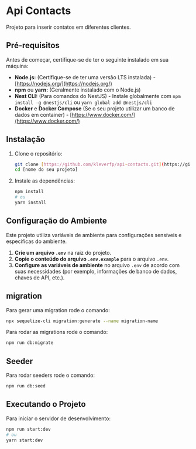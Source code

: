 # Api Contacts

Projeto para inserir contatos em diferentes clientes.

## Pré-requisitos

Antes de começar, certifique-se de ter o seguinte instalado em sua máquina:

- **Node.js:** (Certifique-se de ter uma versão LTS instalada) - [https://nodejs.org/](https://nodejs.org/)
- **npm** ou **yarn:** (Geralmente instalado com o Node.js)
- **Nest CLI:** (Para comandos do NestJS) - Instale globalmente com `npm install -g @nestjs/cli` ou `yarn global add @nestjs/cli`
- **Docker** e **Docker Compose** (Se o seu projeto utilizar um banco de dados em container) - [https://www.docker.com/](https://www.docker.com/)

## Instalação

1.  Clone o repositório:

    ```bash
    git clone [https://github.com/kleverfp/api-contacts.git](https://github.com/kleverfp/api-contacts.git)
    cd [nome do seu projeto]
    ```

2.  Instale as dependências:
    ```bash
    npm install
    # ou
    yarn install
    ```

## Configuração do Ambiente

Este projeto utiliza variáveis de ambiente para configurações sensíveis e específicas do ambiente.

1.  **Crie um arquivo `.env`** na raiz do projeto.
2.  **Copie o conteúdo do arquivo `.env.example`** para o arquivo `.env`.
3.  **Configure as variáveis de ambiente** no arquivo `.env` de acordo com suas necessidades (por exemplo, informações de banco de dados, chaves de API, etc.).

## migration

Para gerar uma migration rode o comando:

```bash
npx sequelize-cli migration:generate --name migration-name
```

Para rodar as migrations rode o comando:

```bash
npm run db:migrate
```

## Seeder

Para rodar seeders rode o comando:

```bash
npm run db:seed
```

## Executando o Projeto

Para iniciar o servidor de desenvolvimento:

```bash
npm run start:dev
# ou
yarn start:dev
```

